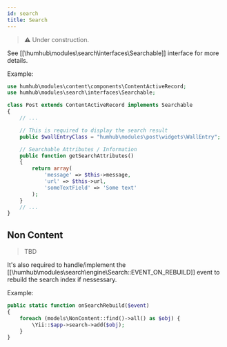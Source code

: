 ```yaml
---
id: search
title: Search
---
```


>⚠️ Under construction.


See [[\humhub\modules\search\interfaces\Searchable]] interface for more details.

Example:


```php
use humhub\modules\content\components\ContentActiveRecord;
use humhub\modules\search\interfaces\Searchable;

class Post extends ContentActiveRecord implements Searchable
{
    // ...

    // This is required to display the search result
    public $wallEntryClass = "humhub\modules\post\widgets\WallEntry";

    // Searchable Attributes / Information
    public function getSearchAttributes()
    {
        return array(
            'message' => $this->message,
            'url' => $this->url,
            'someTextField' => 'Some text'
        );
    }
    // ...
}
```


## Non Content 

> TBD

It's also required to handle/implement the [[\humhub\modules\search\engine\Search::EVENT_ON_REBUILD]] event to rebuild the search index if nessessary.

Example:

```php
public static function onSearchRebuild($event)
{
    foreach (models\NonContent::find()->all() as $obj) {
        \Yii::$app->search->add($obj);
    }
}
```
